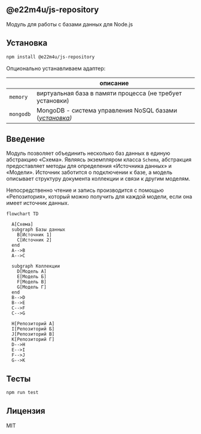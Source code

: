 ## @e22m4u/js-repository

Модуль для работы с базами данных для Node.js

## Установка

```bash
npm install @e22m4u/js-repository
```

Опционально устанавливаем адаптер:

|           | описание                                                                                                                       |
|-----------|--------------------------------------------------------------------------------------------------------------------------------|
| `memory`  | виртуальная база в памяти процесса (не требует установки)                                                                      |
| `mongodb` | MongoDB - система управления NoSQL базами (*[установка](https://www.npmjs.com/package/@e22m4u/js-repository-mongodb-adapter))* |

## Введение

Модуль позволяет объединить несколько баз данных в единую абстракцию «Схема».
Являясь экземпляром класса `Schema`, абстракция предоставляет методы для
определения «Источника данных» и «Модели». Источник заботится о подключении
к базе, а модель описывает структуру документа коллекции и связи к другим
моделям.

Непосредственно чтение и запись производится с помощью «Репозитория», который
можно получить для каждой модели, если она имеет источник данных.

```mermaid
flowchart TD

  A[Схема]
  subgraph Базы данных
    B[Источник 1]
    C[Источник 2]
  end
  A-->B
  A-->C

  subgraph Коллекции
    D[Модель A]
    E[Модель Б]
    F[Модель В]
    G[Модель Г]
  end
  B-->D
  B-->E
  C-->F
  C-->G

  H[Репозиторий A]
  I[Репозиторий Б]
  J[Репозиторий В]
  K[Репозиторий Г]
  D-->H
  E-->I
  F-->J
  G-->K
```

## Тесты

```bash
npm run test
```

## Лицензия

MIT
